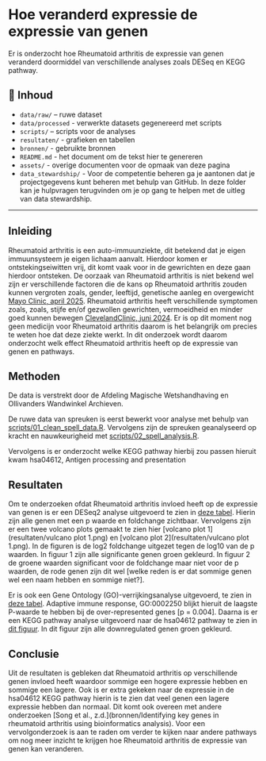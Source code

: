 # Hoe veranderd expressie de expressie van genen
Er is onderzocht hoe Rheumatoid arthritis de expressie van genen veranderd doormiddel van verschillende analyses zoals DESeq en KEGG pathway.

## 📁 Inhoud

- `data/raw/` – ruwe dataset
- `data/processed` - verwerkte datasets gegenereerd met scripts 
- `scripts/` – scripts voor de analyses
- `resultaten/` - grafieken en tabellen
- `bronnen/` - gebruikte bronnen 
- `README.md` - het document om de tekst hier te genereren
- `assets/` - overige documenten voor de opmaak van deze pagina
- `data_stewardship/` - Voor de competentie beheren ga je aantonen dat je projectgegevens kunt beheren met behulp van GitHub. In deze folder kan je hulpvragen terugvinden om je op gang te helpen met de uitleg van data stewardship. 

---

## Inleiding

Rheumatoid arthritis is een auto-immuunziekte, dit betekend dat je eigen immuunsysteem je eigen lichaam aanvalt. Hierdoor komen er ontstekingseiwitten vrij, dit komt vaak voor in de gewrichten en deze gaan hierdoor ontsteken. De oorzaak van Rheumatoid arthritis is niet bekend wel zijn er verschillende factoren die de kans op Rheumatoid arthritis zouden kunnen vergroten zoals, gender, leeftijd, genetische aanleg en overgewicht [Mayo Clinic, april 2025](https://www.mayoclinic.org/diseases-conditions/rheumatoid-arthritis/symptoms-causes/syc-20353648?p=1). Rheumatoid arthritis heeft verschillende symptomen zoals, zoals, stijfe en/of gezwollen gewrichten, vermoeidheid en minder goed kunnen bewegen [ClevelandClinic, juni 2024](https://my.clevelandclinic.org/health/diseases/4924-rheumatoid-arthritis). Er is op dit moment nog geen medicijn voor Rheumatoid arthritis daarom is het belangrijk om precies te weten hoe dat deze ziekte werkt. In dit onderzoek wordt daarom onderzocht welk effect Rheumatoid arthritis heeft op de expressie van genen en pathways.

## Methoden

De data is verstrekt door de Afdeling Magische Wetshandhaving en Ollivanders Wandwinkel Archieven. 

De ruwe data van spreuken is eerst bewerkt voor analyse met behulp van [scripts/01_clean_spell_data.R](scripts/01_clean_spell_data.R). Vervolgens zijn de spreuken geanalyseerd op kracht en nauwkeurigheid met [scripts/02_spell_analysis.R](scripts/02_spell_analysis.R).

Vervolgens is er onderzocht welke KEGG pathway hierbij zou passen hieruit kwam hsa04612, Antigen processing and presentation
## Resultaten
Om te onderzoeken ofdat Rheumatoid arthritis invloed heeft op de expressie van genen is er een DESeq2 analyse uitgevoerd te zien in [deze tabel](resultaten/dds.resultaten). Hierin zijn alle genen met een p waarde en foldchange zichtbaar. Vervolgens zijn er een twee volcano plots gemaakt te zien hier [volcano plot 1](resultaten/vulcano plot 1.png) en [volcano plot 2](resultaten/vulcano plot 1.png). In de figuren is de log2 foldchange uitgezet tegen de log10 van de p waarden. In figuur 1 zijn alle significante genen groen gekleurd. In figuur 2 de groene waarden significant voor de foldchange maar niet voor de p waarden, de rode genen zijn dit wel [welke reden is er dat sommige genen wel een naam hebben en sommige niet?]. 

Er is ook een Gene Ontology (GO)-verrijkingsanalyse uitgevoerd, te zien in [deze tabel](resultaten/GO-analyse.csv). Adaptive immune response, GO:0002250
blijkt hieruit de laagste P-waarde te hebben bij de over-represented genes [p = 0.004]. Daarna is er een KEGG pathway analyse uitgevoerd naar de hsa04612 pathway te zien in [dit figuur](resultaten/hsa04612.png). In dit figuur zijn alle downregulated genen groen gekleurd.  

## Conclusie

Uit de resultaten is gebleken dat Rheumatoid arthritis op verschillende genen invloed heeft waardoor sommige een hogere expressie hebben en sommige een lagere. Ook is er extra gekeken naar de expressie in de hsa04612 KEGG pathway hierin is te zien dat veel genen een lagere expressie hebben dan normaal. Dit komt ook overeen met andere onderzoeken [Song et al., z.d.](bronnen/Identifying key genes in rheumatoid arthritis using bioinformatics analysis). Voor een vervolgonderzoek is aan te raden om verder te kijken naar andere pathways om nog meer inzicht te krijgen hoe Rheumatoid arthritis de expressie van genen kan veranderen.






